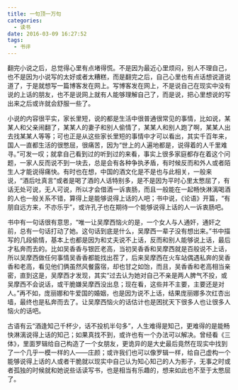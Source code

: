 ```yaml
---
title: 一句顶一万句
categories:
  - 读书
date: 2016-03-09 16:27:52
tags:
  - 书评
---
```


翻完小说之后，总觉得心里有点堵得慌。不是因为最近心里烦闷，别人不理自己，也不是因为小说写的太好或者太糟糕，而是翻完之后，自己心里也有点话想说道说道了，于是就想写一篇博客发在网上。写博客发在网上，不是说自己在现实中没有说的上话的朋友，也不是说网上就有人能够理解自己了，而是说，把心里想说的写出来之后或许就会舒服一些了。

<!-- more -->

小说的内容很平实，家长里短，说的都是生活中很普通很常见的事情，比如说，某某人和父亲闹翻了，某某人的妻子和别人偷情了，某某人和别人跑了啊，某某人出去找某某人等等；可也正是从这些家长里短的事情中才可以看出，其实千百年来，国人一直都生活的很憋屈，很痛苦，因为“世上的人遍地都是，说得着的人千里难寻。”可发一叹；就拿自己看到过的听到过的来看，事实上很多家庭都存在着这个问题，一家人反而说不到一块去，总是会有各种争执矛盾，有时候反而和外人或者陌生人才能说得痛快。有时也在想，中国的酒文化是不是也与此相关，一般来说，“酒后吐真言”或者是喝了酒的人话特别多，是不是因为平时心里太憋屈了，有话无处可说，无人可说，所以才会借酒一诉衷肠，而且一般能在一起畅快淋漓喝酒的人也一般关系不错，算得上是能够说得上话的人吧；书中说，《论语》开篇，“有朋自远方来，不亦乐乎”，或许孔子也在期待一个能够说得上话的人一诉衷肠吧。

书中有一句话很有意思，“唯一让吴摩西恼火的是，一个女人与人通奸，通奸之前，总有一句话打动了她。这句话到底是什么，吴摩西一辈子没有想出来。”书中描写的几段偷情，基本上也都是因为和丈夫说不上话，反而和别人能够说上话，最后才私奔而去的。比如吴香香与银匠老高，当初吴香香和吴摩西就是百般说不上话，所以吴摩西做任何事情吴香香都能找出茬了，后来吴摩西在火车站偶遇私奔的吴香香和老高，看见他们俩虽然风餐露宿，却也甘之如饴，而且，吴香香和老高相当亲密，直到这是，吴摩西才发现，其实“过去认为她对自己不亲是两人脾气不投，或吴摩西不会说话，或干脆嫌吴摩西没出息；现在看，这些并不主要，主要还是对人。”再不如，庞丽娜和牛爱国的婚姻，也是因为说不上话，结果庞丽娜多次红杏出墙，最终也是私奔而去了。让吴摩西恼火的话估计也是困扰天下很多人也让很多人恼火的话吧。

古语有云“酒逢知己千杯少，话不投机半句多”，人生难得是知己，更难得的是能畅快淋漓说得上话的知己；如果真找不到，或许也有一个办法可以解决。曾经看《三体》，里面罗辑给自己构造了一个女朋友，更诡异的是大史最后竟然在现实中找到了一个几乎一模一样的人——庄颜；或许我们也可以像罗辑一样，给自己虚构一个能够说得上话的人或者干脆就以现实中自己认为知心知己的人为影子，无事之时或者孤独的时候就和她说些话读写书，也是相当有乐趣的，想来如此也不至于太憋屈了。
